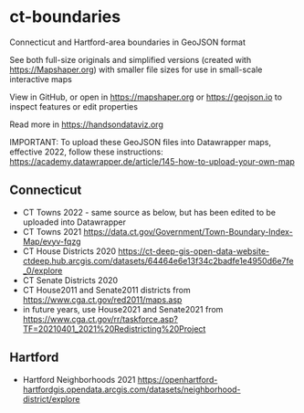 # ct-boundaries
Connecticut and Hartford-area boundaries in GeoJSON format

See both full-size originals and simplified versions (created with https://Mapshaper.org) with smaller file sizes for use in small-scale interactive maps

View in GitHub, or open in https://mapshaper.org or https://geojson.io to inspect features or edit properties

Read more in https://handsondataviz.org

IMPORTANT: To upload these GeoJSON files into Datawrapper maps, effective 2022, follow these instructions: https://academy.datawrapper.de/article/145-how-to-upload-your-own-map

## Connecticut
- CT Towns 2022 - same source as below, but has been edited to be uploaded into Datawrapper
- CT Towns 2021 https://data.ct.gov/Government/Town-Boundary-Index-Map/evyv-fqzg
- CT House Districts 2020 https://ct-deep-gis-open-data-website-ctdeep.hub.arcgis.com/datasets/64464e6e13f34c2badfe1e4950d6e7fe_0/explore
- CT Senate Districts 2020
- CT House2011 and Senate2011 districts from
https://www.cga.ct.gov/red2011/maps.asp
- in future years, use House2021 and Senate2021 from
https://www.cga.ct.gov/rr/taskforce.asp?TF=20210401_2021%20Redistricting%20Project

## Hartford
- Hartford Neighborhoods 2021 https://openhartford-hartfordgis.opendata.arcgis.com/datasets/neighborhood-district/explore
